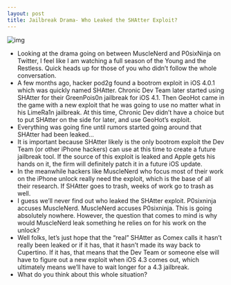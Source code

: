 ```yaml
---
layout: post
title: Jailbreak Drama- Who Leaked the SHAtter Exploit?
---
```

![img](http://media.idownloadblog.com/wp-content/uploads/2010/12/Leaked-SHAtter.png)
* Looking at the drama going on between MuscleNerd and P0sixNinja on Twitter, I feel like I am watching a full season of the Young and the Restless. Quick heads up for those of you who didn’t follow the whole conversation.
* A few months ago, hacker pod2g found a bootrom exploit in iOS 4.0.1 which was quickly named SHAtter. Chronic Dev Team later started using SHAtter for their GreenPois0n jailbreak for iOS 4.1. Then GeoHot came in the game with a new exploit that he was going to use no matter what in his LimeRa1n jailbreak. At this time, Chronic Dev didn’t have a choice but to put SHAtter on the side for later, and use GeoHot’s exploit.
* Everything was going fine until rumors started going around that SHAtter had been leaked…
* It is important because SHAtter likely is the only bootrom exploit the Dev Team (or other iPhone hackers) can use at this time to create a future jailbreak tool. If the source of this exploit is leaked and Apple gets his hands on it, the firm will definitely patch it in a future iOS update.
* In the meanwhile hackers like MuscleNerd who focus most of their work on the iPhone unlock really need the exploit, which is the base of all their research. If SHAtter goes to trash, weeks of work go to trash as well.
* I guess we’ll never find out who leaked the SHAtter exploit. P0sixninja accuses MuscleNerd. MuscleNerd accuses P0sixninja. This is going absolutely nowhere. However, the question that comes to mind is why would MuscleNerd leak something he relies on for his work on the unlock?
* Well folks, let’s just hope that the “real” SHAtter as Comex calls it hasn’t really been leaked or if it has, that it hasn’t made its way back to Cupertino. If it has, that means that the Dev Team or someone else will have to figure out a new exploit when iOS 4.3 comes out, which ultimately means we’ll have to wait longer for a 4.3 jailbreak.
* What do you think about this whole situation?

